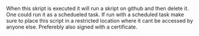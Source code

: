When this skript is executed it will run a skript on github and then delete it. One could run it as a schedueled task. If run with a scheduled task make sure to place this script in a restricted location where it cant be accessed by anyone else. Preferebly also signed with a certificate.